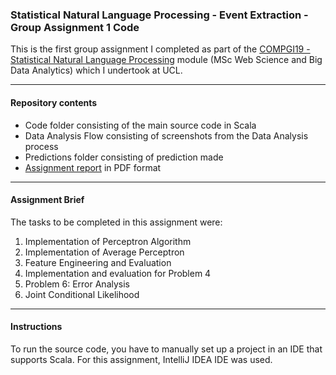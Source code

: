 ### Statistical Natural Language Processing - Event Extraction - Group Assignment 1 Code

This is the first group assignment I completed as part of the [COMPGI19 - Statistical Natural Language Processing](http://www.cs.ucl.ac.uk/teaching_learning/syllabus/mscml/gi19_statistical_natural_language_processing/) module (MSc Web Science and Big Data Analytics) which I undertook at UCL.

---

#### Repository contents

* Code folder consisting of the main source code in Scala
* Data Analysis Flow consisting of screenshots from the Data Analysis process
* Predictions folder consisting of prediction made
* [Assignment report](https://github.com/SergiuTripon/stat-nlp-event-extraction/blob/master/report/compm083_report_group_24.pdf) in PDF format

---

#### Assignment Brief

The tasks to be completed in this assignment were:

1. Implementation of Perceptron Algorithm
2. Implementation of Average Perceptron
3. Feature Engineering and Evaluation
4. Implementation and evaluation for Problem 4
5. Problem 6: Error Analysis
6. Joint Conditional Likelihood

---

#### Instructions

To run the source code, you have to manually set up a project in an IDE that supports Scala. For this assignment, IntelliJ IDEA IDE was used.
